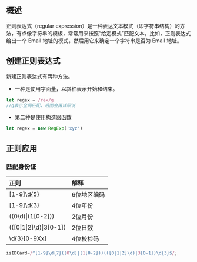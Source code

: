 ## 概述

正则表达式（regular expression）是一种表达文本模式（即字符串结构）的方法，有点像字符串的模板，常常用来按照“给定模式”匹配文本。比如，正则表达式给出一个 Email 地址的模式，然后用它来确定一个字符串是否为 Email 地址。

## 创建正则表达式
新建正则表达式有两种方法。

* 一种是使用字面量，以斜杠表示开始和结束。

```js
let regex = /rex/g
//g表示全局匹配，后面会再详细说
```
* 第二种是使用构造器函数
```js
let regex = new RegExp('xyz')
```



## 正则应用

### 匹配身份证

| 正则                    | 解释        |
| :---------------------- | :---------- |
| [1-9]\d{5}              | 6位地区编码 |
| [1-9]\d{3}              | 4位年份     |
| ((0\d)\|(1[0-2]))       | 2位月份     |
| (([0\|1\|2]\d)\|3[0-1]) | 2位日数     |
| \d{3}[0-9Xx]            | 4位校检码   |

```js
isIDCard=/^[1-9]\d{7}((0\d)|(1[0-2]))(([0|1|2]\d)|3[0-1])\d{3}$/;
```





